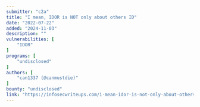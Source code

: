 ```yaml
---
submitter: "c2a"
title: "I mean, IDOR is NOT only about others ID"
date: "2022-07-22"
added: "2024-11-03"
description: ""
vulnerabilities: [
    "IDOR"
]
programs: [
    "undisclosed"
]
authors: [
    "can1337 (@canmustdie)"
]
bounty: "undisclosed"
link: "https://infosecwriteups.com/i-mean-idor-is-not-only-about-others-id-2d26115072ba"
---
```




